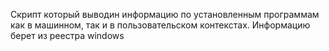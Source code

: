Скрипт который выводин информацию по установленным программам как в машинном, так и в пользовательском контекстах.
Информацию берет из реестра windows
